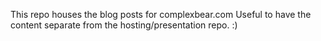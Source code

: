 This repo houses the blog posts for complexbear.com
Useful to have the content separate from the hosting/presentation repo. :)
